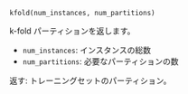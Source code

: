 ```
kfold(num_instances, num_partitions)
```

k-fold パーティションを返します。

  * `num_instances`: インスタンスの総数
  * `num_partitions`: 必要なパーティションの数

返す: トレーニングセットのパーティション。
